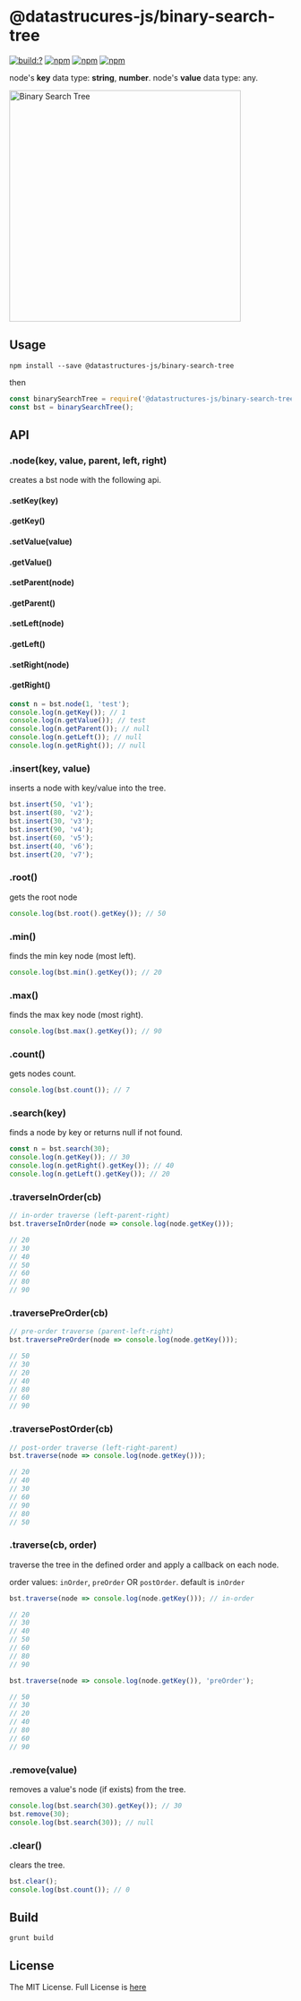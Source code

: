 # @datastrucures-js/binary-search-tree

[![build:?](https://travis-ci.org/datastructures-js/binary-search-tree.svg?branch=master)](https://travis-ci.org/datastructures-js/binary-search-tree) 
[![npm](https://img.shields.io/npm/v/@datastructures-js/binary-search-tree.svg)](https://www.npmjs.com/package/@datastructures-js/binary-search-tree)
[![npm](https://img.shields.io/npm/dm/@datastructures-js/binary-search-tree.svg)](https://www.npmjs.com/package/@datastructures-js/binary-search-tree) [![npm](https://img.shields.io/badge/node-%3E=%206.0-blue.svg)](https://www.npmjs.com/package/@datastructures-js/binary-search-tree)

node's **key** data type: **string**, **number**.
node's **value** data type: any.

<img width="413" alt="Binary Search Tree" src="https://user-images.githubusercontent.com/6517308/35762621-74a72626-085f-11e8-8934-ef6facdd6e10.png">

## Usage
```
npm install --save @datastructures-js/binary-search-tree
```

then

```js
const binarySearchTree = require('@datastructures-js/binary-search-tree');
const bst = binarySearchTree();
```

## API

### .node(key, value, parent, left, right)
creates a bst node with the following api.

#### .setKey(key)
#### .getKey()
#### .setValue(value)
#### .getValue()
#### .setParent(node)
#### .getParent()
#### .setLeft(node)
#### .getLeft()
#### .setRight(node)
#### .getRight()

```js
const n = bst.node(1, 'test');
console.log(n.getKey()); // 1
console.log(n.getValue()); // test
console.log(n.getParent()); // null
console.log(n.getLeft()); // null
console.log(n.getRight()); // null
```

### .insert(key, value)

inserts a node with key/value into the tree.
```javascript
bst.insert(50, 'v1');
bst.insert(80, 'v2');
bst.insert(30, 'v3');
bst.insert(90, 'v4');
bst.insert(60, 'v5');
bst.insert(40, 'v6');
bst.insert(20, 'v7');
```

### .root()

gets the root node
```javascript
console.log(bst.root().getKey()); // 50
```

### .min()

finds the min key node (most left).
```javascript
console.log(bst.min().getKey()); // 20
```

### .max() 

finds the max key node (most right).
```javascript
console.log(bst.max().getKey()); // 90
```

### .count()

gets nodes count.
```javascript
console.log(bst.count()); // 7
```

### .search(key)

finds a node by key or returns null if not found.
```javascript
const n = bst.search(30);
console.log(n.getKey()); // 30
console.log(n.getRight().getKey()); // 40
console.log(n.getLeft().getKey()); // 20
```

### .traverseInOrder(cb)
```js
// in-order traverse (left-parent-right)
bst.traverseInOrder(node => console.log(node.getKey()));

// 20
// 30
// 40
// 50
// 60
// 80
// 90
```

### .traversePreOrder(cb)

```js
// pre-order traverse (parent-left-right)
bst.traversePreOrder(node => console.log(node.getKey()));

// 50
// 30
// 20
// 40
// 80
// 60
// 90
```

### .traversePostOrder(cb)

```js
// post-order traverse (left-right-parent)
bst.traverse(node => console.log(node.getKey()));

// 20
// 40
// 30
// 60
// 90
// 80
// 50
```

### .traverse(cb, order)

traverse the tree in the defined order and apply a callback on each node.

order values: `inOrder`, `preOrder` OR `postOrder`. default is `inOrder`

```js
bst.traverse(node => console.log(node.getKey())); // in-order

// 20
// 30
// 40
// 50
// 60
// 80
// 90

bst.traverse(node => console.log(node.getKey()), 'preOrder');

// 50
// 30
// 20
// 40
// 80
// 60
// 90
```


### .remove(value)

removes a value's node (if exists) from the tree.
```javascript
console.log(bst.search(30).getKey()); // 30
bst.remove(30);
console.log(bst.search(30)); // null
```

### .clear()

clears the tree.
```javascript
bst.clear();
console.log(bst.count()); // 0
```

## Build
```
grunt build
```

## License
The MIT License. Full License is [here](https://github.com/datastructures-js/binary-search-tree/blob/master/LICENSE)
